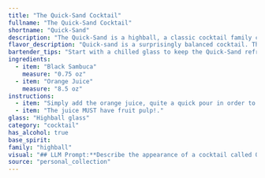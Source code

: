 ```yaml
---
title: "The Quick-Sand Cocktail"
fullname: "The Quick-Sand Cocktail"
shortname: "Quick-Sand"
description: "The Quick-Sand is a highball, a classic cocktail family characterized by its simple combination of spirits and mixers. This particular variation, likely originating in the late 20th century, offers a playful contrast of Sambuca's anise-driven sweetness and orange juice's bright acidity. "
flavor_description: "Quick-sand is a surprisingly balanced cocktail. The black sambuca's licorice and anise flavors are mellowed by the sweetness of the orange juice, creating a unique, almost earthy taste. The orange juice adds a refreshing citrusy brightness, cutting through the licorice and leaving a lingering sweetness on the palate. It's a complex and enjoyable drink with a touch of unexpected depth. "
bartender_tips: "Start with a chilled glass to keep the Quick-Sand refreshing. Use a good quality black sambuca for a richer flavor. When layering the sambuca and orange juice, pour the sambuca slowly down the side of the glass to avoid mixing them immediately. A slight tilt will help create a visually appealing gradient.  Garnish with a twist of orange peel for a fragrant touch. "
ingredients:
  - item: "Black Sambuca"
    measure: "0.75 oz"
  - item: "Orange Juice"
    measure: "8.5 oz"
instructions:
  - item: "Simply add the orange juice, quite a quick pour in order to mix the sambucca with the orange juice."
  - item: "The juice MUST have fruit pulp!."
glass: "Highball glass"
category: "cocktail"
has_alcohol: true
base_spirit:
family: "highball"
visual: "## LLM Prompt:**Describe the appearance of a cocktail called Quick-sand made with Black Sambuca and Orange Juice. Consider the following factors:*** **Color:**  The color of Black Sambuca is dark, almost black, while orange juice is, of course, orange. How would these colors blend together? Would the result be a cloudy orange, a dark amber, or something else entirely?* **Transparency:** Would the cocktail be clear, cloudy, or opaque? Consider the potential for the Black Sambuca to create a layering effect or mix fully with the orange juice.* **Texture:**  Is the cocktail smooth, or does it have any visible texture? Would the Black Sambuca create any swirling or marbling effects? * **Garnish:**  What kind of garnish, if any, would complement the appearance of the cocktail? Could it be a simple orange peel or something more elaborate?**Write a short, descriptive paragraph that captures the visual essence of this cocktail.** "
source: "personal_collection"
---
```


